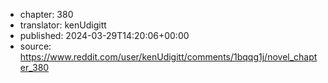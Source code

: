 - chapter: 380
- translator: kenUdigitt
- published: 2024-03-29T14:20:06+00:00
- source: https://www.reddit.com/user/kenUdigitt/comments/1bqqg1j/novel_chapter_380

